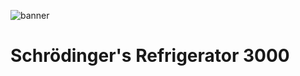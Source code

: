 ![banner](https://github.com/user-attachments/assets/cded7de6-a939-4f2d-9da0-ffba3180269a)
# Schrödinger's Refrigerator 3000

